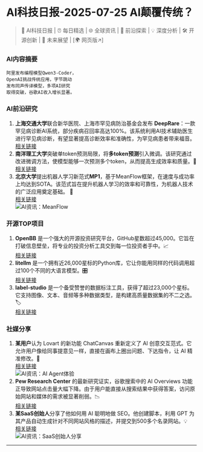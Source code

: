 
# AI科技日报-2025-07-25 AI颠覆传统？
> 🤖 AI科技日报 | ⏰ 每日精选 | 🌐 全球资讯 | 🔬 前沿探索 | 💡 深度分析 | 🛠️ 开源创新 | 🚀 未来展望 | [🌍 网页版↗️]
### **AI内容摘要**
```
阿里发布编程模型Qwen3-Coder，
OpenAI挑战传统应用，字节跳动
发布同声传译模型，多项AI研究
取得突破，谷歌AI收入增长显著。
```
### AI前沿研究
1.  **上海交通大学**联合新华医院、上海市罕见病防治基金会发布 **DeepRare**：一款罕见病诊断AI系统，部分疾病召回率高达100%。该系统利用AI技术辅助医生进行罕见病诊断，有望显著提高诊断效率和准确性，为罕见病患者带来福音。
    <br/>[相关链接](https://x.com/aigclink/status/1948305536493216177)
2.  **南洋理工大学**突破单token预测局限，将**多token预测**引入微调。该研究通过改进微调方法，使模型能够一次预测多个token，从而提高生成效率和质量。🚀
    <br/>[相关链接](https://www.qbitai.com/2025/07/312348.html)
3.  **北京大学**提出机器人学习新范式**MP1**，基于MeanFlow框架，在速度与成功率上均达到SOTA。该范式旨在提升机器人学习的效率和可靠性，为机器人技术的广泛应用奠定基础。 🤖
    <br/>[相关链接](https://www.jiqizhixin.com/articles/2025-07-24-16)
    <br/>![AI资讯：MeanFlow](https://cdn.jiqizhixin.com/assets/global/logo-4819103cf20202b394b95f4d561b26f2959f5be5b58198c02f5a869244beff8c.png)
### 开源TOP项目
1.  **OpenBB** 是一个强大的开源投资研究平台，GitHub星数超过45,000。它旨在打破信息壁垒，将专业的投资分析工具交到每一位投资者手中。📈
    <br/>[相关链接](https://github.com/OpenBB-finance/OpenBB)
2.  **litellm** 是一个拥有近26,000星标的Python库，它让你能用同样的代码调用超过100个不同的大语言模型。🎛️
    <br/>[相关链接](https://github.com/BerriAI/litellm)
3.  **label-studio** 是一个备受赞誉的数据标注工具，获得了超过23,000个星标。它支持图像、文本、音频等多种数据类型，是构建高质量数据集的不二之选。🏷️
    <br/>[相关链接](https://github.com/HumanSignal/label-studio)
### 社媒分享
1.  **某用户**认为 Lovart 的新功能 ChatCanvas 重新定义了 AI 创意交互范式。它允许用户像给同事提意见一样，直接在画布上圈出问题、下达指令，让 AI 精准修改。🎨
    <br/>[相关链接](https://m.okjike.com/originalPosts/6881c420003901b635d3215b)
    <br/>![AI资讯：AI Agent体验](https://cdnv2.ruguoapp.com/FtOtFm9OTe44wDvRgFChtVTWDkvCv3.jpeg)
2.  **Pew Research Center** 的最新研究证实，谷歌搜索中的 AI Overviews 功能正导致网站点击量大幅下降。由于用户能直接从搜索结果中获得答案，访问原始网站和媒体的需求被显著削弱。📉
    <br/>[相关链接](https://t.me/hackernews100cn/11327)
3.  **某SaaS创始人**分享了他如何用 AI 聪明地做 SEO。他创建脚本，利用 GPT 为其产品自动生成针对不同网站风格的描述，并提交到500多个名录网站。💡
    <br/>[相关链接](https://www.reddit.com/r/artificial/comments/1m7k1le/how_i_used_ai_to_automate_seo_backlinks_for_my/)
    <br/>![AI资讯：SaaS创始人分享](https://cdn.jsdmirror.com/gh/justlovemaki/imagehub@main/images/2025/07/news_01k0yn1e7sf7hrb1h43ajbtn18.avif)
---